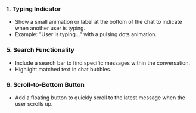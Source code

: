 ﻿### 1. **Typing Indicator**
   - Show a small animation or label at the bottom of the chat to indicate when another user is typing.
   - Example: "User is typing…" with a pulsing dots animation.

### 5. **Search Functionality**
   - Include a search bar to find specific messages within the conversation.
   - Highlight matched text in chat bubbles.

### 6. **Scroll-to-Bottom Button**
   - Add a floating button to quickly scroll to the latest message when the user scrolls up.